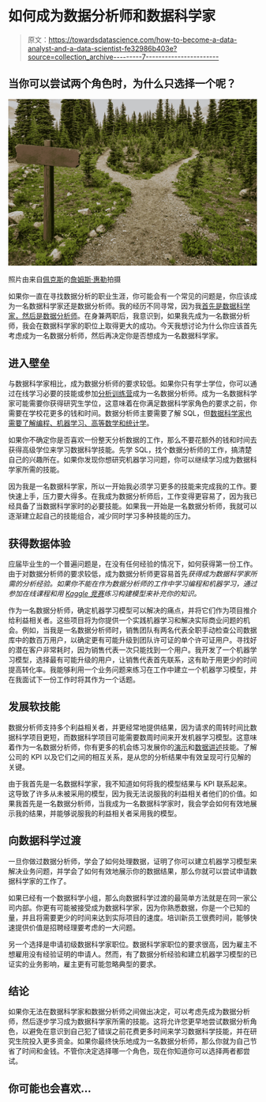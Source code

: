 # 如何成为数据分析师和数据科学家

> 原文：<https://towardsdatascience.com/how-to-become-a-data-analyst-and-a-data-scientist-fe32986b403e?source=collection_archive---------7----------------------->

## 当你可以尝试两个角色时，为什么只选择一个呢？

![](img/e1fc2e19dad40e6898813c8ca8923cfb.png)

照片由来自[佩克斯](https://www.pexels.com/photo/photo-of-pathway-surrounded-by-fir-trees-1578750/?utm_content=attributionCopyText&utm_medium=referral&utm_source=pexels)的[詹姆斯·惠勒](https://www.pexels.com/@souvenirpixels?utm_content=attributionCopyText&utm_medium=referral&utm_source=pexels)拍摄

如果你一直在寻找数据分析的职业生涯，你可能会有一个常见的问题是，你应该成为一名数据科学家还是数据分析师。我的经历不同寻常，因为我[首先是数据科学家，然后是数据分析师](/my-experience-as-a-data-scientist-vs-a-data-analyst-91a41d1b4ab1)。在身兼两职后，我意识到，如果我先成为一名数据分析师，我会在数据科学家的职位上取得更大的成功。今天我想讨论为什么你应该首先考虑成为一名数据分析师，然后再决定你是否想成为一名数据科学家。

## 进入壁垒

与数据科学家相比，成为数据分析师的要求较低。如果你只有学士学位，你可以通过在线学习必要的技能或参加[分析训练营](https://www.northeastern.edu/graduate/blog/data-analytics-bootcamp)成为一名数据分析师。成为一名数据科学家可能需要你获得研究生学位，这意味着在你满足数据科学家角色的要求之前，你需要在学校花更多的钱和时间。数据分析师主要需要了解 SQL，但[数据科学家也需要了解编程、机器学习、高等数学和统计学](https://www.springboard.com/library/data-science/technical-skills-for-data-scientists-2021/)。

如果你不确定你是否喜欢一份整天分析数据的工作，那么不要花额外的钱和时间去获得高级学位来学习数据科学技能。先学 SQL，找个数据分析师的工作，搞清楚自己的兴趣所在。如果你发现你想研究机器学习问题，你可以继续学习成为数据科学家所需的技能。

因为我是一名数据科学家，所以一开始我必须学习更多的技能来完成我的工作。要快速上手，压力要大得多。在我成为数据分析师后，工作变得更容易了，因为我已经具备了当数据科学家时的必要技能。如果我一开始是一名数据分析师，我就可以逐渐建立起自己的技能组合，减少同时学习多种技能的压力。

## 获得数据体验

应届毕业生的一个普遍问题是，在没有任何经验的情况下，如何获得第一份工作。由于对数据分析师的要求较低，成为数据分析师更容易首先*获得成为数据科学家所需的分析经验。如果你不能在作为数据分析师的工作中学习编程和机器学习，通过参加在线课程和用 [Kaggle 竞赛](https://www.kaggle.com/competitions)练习构建模型来补充你的知识。*

作为一名数据分析师，确定机器学习模型可以解决的痛点，并将它们作为项目推介给利益相关者。这些项目将为你提供一个实践机器学习和解决实际商业问题的机会。例如，当我是一名数据分析师时，销售团队有两名代表全职手动检查公司数据库中的数百万用户，以确定更有可能升级到团队许可证的单个许可证用户。寻找好的潜在客户非常耗时，因为销售代表一次只能找到一个用户。我开发了一个机器学习模型，选择最有可能升级的用户，让销售代表首先联系，这有助于用更少的时间提高转化率。我能够利用一个业务问题来练习在工作中建立一个机器学习模型，并在我面试下一份工作时将其作为一个话题。

## 发展软技能

数据分析师支持多个利益相关者，并更经常地提供结果，因为请求的周转时间比数据科学项目更短，而数据科学项目可能需要数周时间来开发机器学习模型。这意味着作为一名数据分析师，你有更多的机会练习发展你的[演示](/how-to-create-a-successful-data-presentation-7eae7a9a41f)和[数据讲述](/how-to-a-tell-story-with-data-3200bfadce6d)技能。了解公司的 KPI 以及它们之间的相互关系，是从您的分析结果中有效呈现可行见解的关键。

由于我首先是一名数据科学家，我不知道如何将我的模型结果与 KPI 联系起来。这导致了许多从未被采用的模型，因为我无法说服我的利益相关者他们的价值。如果我首先是一名数据分析师，当我成为一名数据科学家时，我会学会如何有效地展示我的结果，并能够说服我的利益相关者采用我的模型。

## 向数据科学过渡

一旦你做过数据分析师，学会了如何处理数据，证明了你可以建立机器学习模型来解决业务问题，并学会了如何有效地展示你的数据结果，那么你就可以尝试申请数据科学家的工作了。

如果已经有一个数据科学小组，那么向数据科学过渡的最简单方法就是在同一家公司内部。你更有可能被接受成为数据科学家，因为你熟悉数据，你是一个已知的量，并且将需要更少的时间来达到实际项目的速度。培训新员工很费时间，能够快速提供价值是招聘经理要考虑的一大问题。

另一个选择是申请初级数据科学家职位。数据科学家职位的要求很高，因为雇主不想雇用没有经验证明的申请人。然而，有了数据分析经验和建立机器学习模型的已证实的业务影响，雇主更有可能忽略典型的要求。

## 结论

如果你无法在数据科学家和数据分析师之间做出决定，可以考虑先成为数据分析师，然后逐步学习成为数据科学家所需的技能。这将允许您更早地尝试数据分析角色，以避免在意识到自己犯了错误之前花费更多时间来学习数据科学技能，并在研究生院投入更多资金。如果你最终快乐地成为一名数据分析师，那么你就为自己节省了时间和金钱。不管你决定选择哪一个角色，现在你知道你可以选择两者都尝试。

## 你可能也会喜欢…

</why-data-analysts-should-apply-to-data-scientist-jobs-4bd695e7d747>  </how-to-present-machine-learning-results-to-non-technical-people-e096cc1b9f76>  </why-youll-quit-your-data-science-job-6079d407bbeb> 